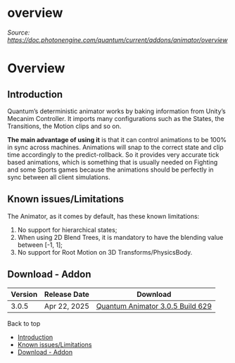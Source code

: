 # overview

_Source: https://doc.photonengine.com/quantum/current/addons/animator/overview_

# Overview

## Introduction

Quantum’s deterministic animator works by baking information from Unity’s Mecanim Controller. It imports many configurations such as the States, the Transitions, the Motion clips and so on.

**The main advantage of using it** is that it can control animations to be 100% in sync across machines. Animations will snap to the correct state and clip time accordingly to the predict-rollback. So it provides very accurate tick based animations, which is something that is usually needed on Fighting and some Sports games because the animations should be perfectly in sync between all client simulations.

## Known issues/Limitations

The Animator, as it comes by default, has these known limitations:

1. No support for hierarchical states;
2. When using 2D Blend Trees, it is mandatory to have the blending value between \[-1, 1\];
3. No support for Root Motion on 3D Transforms/PhysicsBody.

## Download - Addon

| Version | Release Date | Download |
| --- | --- | --- |
| 3.0.5 | Apr 22, 2025 | [Quantum Animator 3.0.5 Build 629](https://dashboard.photonengine.com/download/quantum/quantum-animator-3.0.5-alpha.unitypackage) |

Back to top

- [Introduction](#introduction)
- [Known issues/Limitations](#known-issueslimitations)
- [Download - Addon](#download-addon)